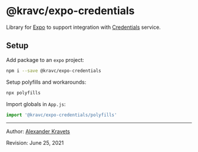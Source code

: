 # @kravc/expo-credentials

Library for [Expo](https://expo.io) to support integration with
[Credentials](https://api.dev.credentials.kra.vc/v1/) service.


## Setup

Add package to an `expo` project:

```sh
npm i --save @kravc/expo-credentials
```

Setup polyfills and workarounds:

```sh
npx polyfills
```

Import globals in `App.js`:

```js
import '@kravc/expo-credentials/polyfills'
```

---

Author: [Alexander Kravets](mailto:a@kra.vc)

Revision: June 25, 2021
